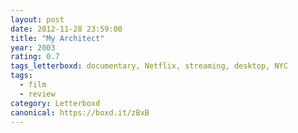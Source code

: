 ```yaml
---
layout: post 
date: 2012-11-28 23:59:00
title: "My Architect"
year: 2003
rating: 0.7
tags_letterboxd: documentary, Netflix, streaming, desktop, NYC
tags:
  - film
  - review
category: Letterboxd
canonical: https://boxd.it/zBxB
---
```

